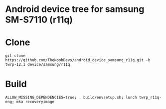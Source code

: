 # Android device tree for samsung SM-S7110 (r11q)

# Clone
    git clone https://github.com/TheNoobDevs/android_device_samsung_r11q.git -b twrp-12.1 device/samsung/r11q

# Build
    ALLOW_MISSING_DEPENDENCIES=true; . build/envsetup.sh; lunch twrp_r11q-eng; mka recoveryimage
